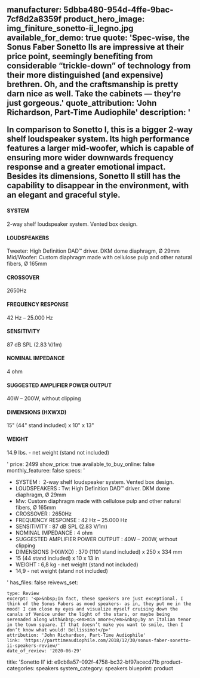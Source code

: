 manufacturer: 5dbba480-954d-4ffe-9bac-7cf8d2a8359f
product_hero_image: img_finiture_sonetto-ii_legno.jpg
available_for_demo: true
quote: 'Spec-wise, the Sonus Faber Sonetto IIs are impressive at their price point, seemingly benefiting from considerable “trickle-down” of technology from their more distinguished (and expensive) brethren. Oh, and the craftsmanship is pretty darn nice as well. Take the cabinets — they’re just gorgeous.'
quote_attribution: 'John Richardson, Part-Time Audiophile'
description: '<p>In comparison to Sonetto I, this is a bigger 2-way shelf loudspeaker system. Its high performance features a larger mid-woofer, which is capable of ensuring more wider downwards frequency response and a greater emotional impact. Besides its dimensions, Sonetto II still has the capability to disappear in the environment, with an elegant and graceful style.</p><h4>SYSTEM</h4><p>2-way shelf loudspeaker system. Vented box design.</p><h4>LOUDSPEAKERS</h4><p>Tweeter: High Definition DAD™ driver. DKM dome diaphragm, Ø 29mm<br>Mid/Woofer: Custom diaphragm made with cellulose pulp and other natural fibers, Ø 165mm</p><h4>CROSSOVER</h4><p>2650Hz</p><h4>FREQUENCY RESPONSE</h4><p>42 Hz – 25.000 Hz</p><h4>SENSITIVITY</h4><p>87 dB SPL (2.83 V/1m)</p><h4>NOMINAL IMPEDANCE</h4><p>4 ohm</p><h4>SUGGESTED AMPLIFIER POWER OUTPUT</h4><p>40W – 200W, without clipping</p><h4>DIMENSIONS (HXWXD)</h4><p>15" (44" stand included) x 10" x 13"</p><h4>WEIGHT</h4><p>14.9 lbs. - net weight (stand not included)</p>'
price: 2499
show_price: true
available_to_buy_online: false
monthly_featuree: false
specs: '<ul><li>SYSTEM : &nbsp;2-way shelf loudspeaker system. Vented box design.<br></li><li>LOUDSPEAKERS : Tw: High Definition DAD™ driver. DKM dome diaphragm, Ø 29mm<br></li><li>Mw: Custom diaphragm made with cellulose pulp and other natural fibers, Ø 165mm<br></li><li>CROSSOVER : 2650Hz<br></li><li>FREQUENCY RESPONSE : 42 Hz – 25.000 Hz<br></li><li>SENSITIVITY : 87 dB SPL (2.83 V/1m)<br></li><li>NOMINAL IMPEDANCE : 4 ohm<br></li><li>SUGGESTED AMPLIFIER POWER OUTPUT : 40W – 200W, without clipping<br></li><li>DIMENSIONS (HXWXD) : 370 (1101 stand included) x 250 x 334 mm<br></li><li>15 (44 stand included) x 10 x 13 in<br></li><li>WEIGHT : 6,8 kg - net weight (stand not included)<br></li><li>14,9 - net weight (stand not included)<br></li></ul>'
has_files: false
reivews_set:
  -
    type: Review
    excerpt: '<p>&nbsp;In fact, these speakers are just exceptional. I think of the Sonus Fabers as mood speakers- as in, they put me in the mood! I can close my eyes and visualize myself cruising down the canals of Venice under the light of the stars, or maybe being serenaded along with&nbsp;<em>mia amore</em>&nbsp;by an Italian tenor in the town square. If that doesn’t make you want to smile, then I don’t know what would! Bellissimo!</p>'
    attribution: 'John Richardson, Part-Time Audiophile'
    link: 'https://parttimeaudiophile.com/2018/12/30/sonus-faber-sonetto-ii-speakers-review/'
    date_of_review: '2020-06-29'
title: 'Sonetto II'
id: e9cb8a57-092f-4758-bc32-bf97acecd71b
product-categories: speakers
system_category: speakers
blueprint: product
